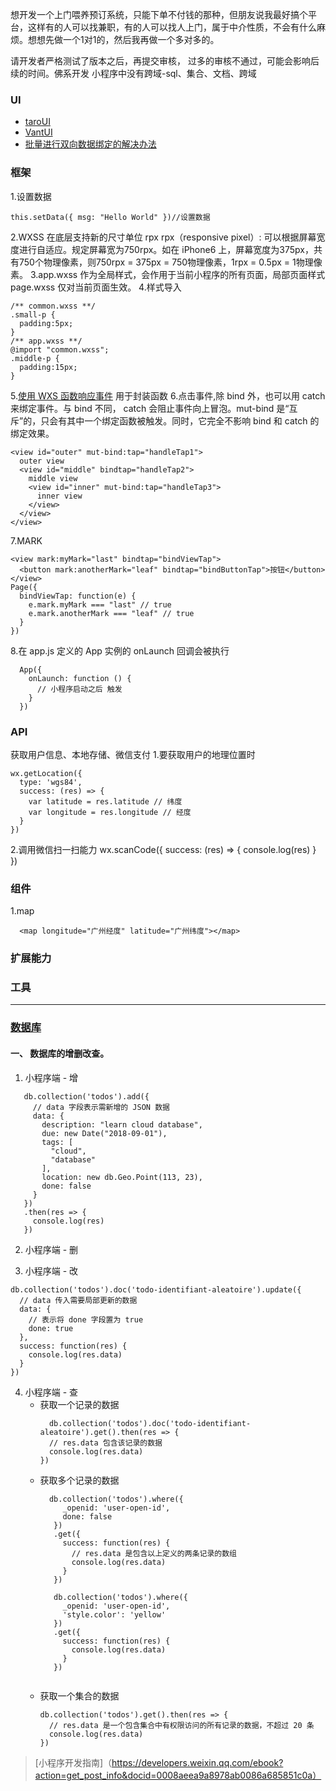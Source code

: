 想开发一个上门喂养预订系统，只能下单不付钱的那种，但朋友说我最好搞个平台，这样有的人可以找兼职，有的人可以找人上门，属于中介性质，不会有什么麻烦。想想先做一个1对1的，然后我再做一个多对多的。

请开发者严格测试了版本之后，再提交审核， 过多的审核不通过，可能会影响后续的时间。佛系开发
小程序中没有跨域-sql、集合、文档、跨域
### UI
- [taroUI](https://github.com/NervJS/taro-ui)
- [VantUI](https://vant-contrib.gitee.io/vant-weapp/#/home)
- [批量进行双向数据绑定的解决办法](https://wenku.baidu.com/view/bef99fda920ef12d2af90242a8956bec0975a5f1.html)
### 框架
1.设置数据
```
this.setData({ msg: "Hello World" })//设置数据
```
2.WXSS 在底层支持新的尺寸单位 rpx 
rpx（responsive pixel）: 可以根据屏幕宽度进行自适应。规定屏幕宽为750rpx。如在 iPhone6 上，屏幕宽度为375px，共有750个物理像素，则750rpx = 375px = 750物理像素，1rpx = 0.5px = 1物理像素。
3.app.wxss 作为全局样式，会作用于当前小程序的所有页面，局部页面样式 page.wxss 仅对当前页面生效。
4.样式导入
```
/** common.wxss **/
.small-p {
  padding:5px;
}
/** app.wxss **/
@import "common.wxss";
.middle-p {
  padding:15px;
}

```
5.[使用 WXS 函数响应事件](https://developers.weixin.qq.com/miniprogram/dev/framework/view/wxml/event.html)
用于封装函数
6.点击事件,除 bind 外，也可以用 catch 来绑定事件。与 bind 不同， catch 会阻止事件向上冒泡。mut-bind 是“互斥”的，只会有其中一个绑定函数被触发。同时，它完全不影响 bind 和 catch 的绑定效果。
```
<view id="outer" mut-bind:tap="handleTap1">
  outer view
  <view id="middle" bindtap="handleTap2">
    middle view
    <view id="inner" mut-bind:tap="handleTap3">
      inner view
    </view>
  </view>
</view>

```
7.MARK
```
<view mark:myMark="last" bindtap="bindViewTap">
  <button mark:anotherMark="leaf" bindtap="bindButtonTap">按钮</button>
</view>
Page({
  bindViewTap: function(e) {
    e.mark.myMark === "last" // true
    e.mark.anotherMark === "leaf" // true
  }
})
```
8.在 app.js 定义的 App 实例的 onLaunch 回调会被执行
```
  App({
    onLaunch: function () {
      // 小程序启动之后 触发
    }
  })
```

### API
获取用户信息、本地存储、微信支付
1.要获取用户的地理位置时
```
wx.getLocation({
  type: 'wgs84',
  success: (res) => {
    var latitude = res.latitude // 纬度
    var longitude = res.longitude // 经度
  }
})
```
2.调用微信扫一扫能力
wx.scanCode({
  success: (res) => {
    console.log(res)
  }
})

### 组件
1.map
```
  <map longitude="广州经度" latitude="广州纬度"></map>
```
### 扩展能力
### 工具
---- 
### [数据库](https://developers.weixin.qq.com/miniprogram/dev/wxcloud/reference-sdk-api/Cloud.database.html)
#### 一、 数据库的增删改查。

   1. 小程序端 - 增
   ```
      db.collection('todos').add({
        // data 字段表示需新增的 JSON 数据
        data: {
          description: "learn cloud database",
          due: new Date("2018-09-01"),
          tags: [
            "cloud",
            "database"
          ],
          location: new db.Geo.Point(113, 23),
          done: false
        }
      })
      .then(res => {
        console.log(res)
      })
   ```
   2. 小程序端 - 删
     
   3. 小程序端 - 改
   ```
   db.collection('todos').doc('todo-identifiant-aleatoire').update({
     // data 传入需要局部更新的数据
     data: {
       // 表示将 done 字段置为 true
       done: true
     },
     success: function(res) {
       console.log(res.data)
     }
   })
   ```
   4. 小程序端 - 查
       - 获取一个记录的数据
         ```
           db.collection('todos').doc('todo-identifiant-aleatoire').get().then(res => {
           // res.data 包含该记录的数据
           console.log(res.data)
         })

         ```
       - 获取多个记录的数据
         ```
           db.collection('todos').where({
              _openid: 'user-open-id',
              done: false
            })
            .get({
              success: function(res) {
                // res.data 是包含以上定义的两条记录的数组
                console.log(res.data)
              }
            })
            
            db.collection('todos').where({
              _openid: 'user-open-id',
              'style.color': 'yellow'
            })
            .get({
              success: function(res) {
                console.log(res.data)
              }
            })


         ```
       - 获取一个集合的数据
         ```
         db.collection('todos').get().then(res => {
           // res.data 是一个包含集合中有权限访问的所有记录的数据，不超过 20 条
           console.log(res.data)
         })
         ```
> [小程序开发指南]（https://developers.weixin.qq.com/ebook?action=get_post_info&docid=0008aeea9a8978ab0086a685851c0a）
